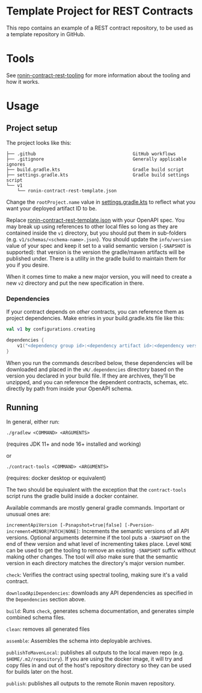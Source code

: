 # Template Project for REST Contracts

This repo contains an example of a REST contract repository, to be used as a template repository in GitHub.

# Tools

See [ronin-contract-rest-tooling](https://github.com/projectronin/ronin-contract-rest-tooling/blob/main/README.md) for more information about the tooling and how it works.

# Usage

## Project setup

The project looks like this:

```
├── .github                                    GitHub workflows
├── .gitignore                                 Generally applicable ignores
├── build.gradle.kts                           Gradle build script
├── settings.gradle.kts                        Gradle build settings script
└── v1
    └── ronin-contract-rest-template.json
```

Change the `rootProject.name` value in [settings.gradle.kts](settings.gradle.kts) to reflect what you want your deployed artifact ID to be.

Replace [ronin-contract-rest-template.json](v1%2Fronin-contract-rest-template.json) with your OpenAPI spec.  You may break up using references to other local files so long as they are
contained inside the `v1` directory, but you should put them in sub-folders (e.g. `v1/schemas/<schema-name>.json`).  You should update the `info/version` value of your spec and keep it
set to a valid semantic version (`-SNAPSHOT` is supported): that version is the version the gradle/maven artifacts will be published under.  There is a utility in the gradle build to maintain
them for you if you desire.

When it comes time to make a new major version, you will need to create a new `v2` directory and put the new specification in there.

### Dependencies

If your contract depends on _other_ contracts, you can reference them as project dependencies.  Make entries in your build.gradle.kts file like this:

```kotlin
val v1 by configurations.creating

dependencies {
    v1("<dependency group id>:<dependency artifact id>:<dependency version>")
}
```

When you run the commands described below, these dependencies will be downloaded and placed in the `vN/.dependencies` directory based on the version you declared in your build file.  If they
are archives, they'll be unzipped, and you can reference the dependent contracts, schemas, etc. directly by path from inside your OpenAPI schema.

## Running

In general, either run:

`./gradlew <COMMAND> <ARGUMENTS>`

(requires JDK 11+ and node 16+ installed and working)

or

`./contract-tools <COMMAND> <ARGUMENTS>`

(requires: docker desktop or equivalent)

The two should be equivalent with the exception that the `contract-tools` script runs the gradle build inside a docker container.

Available commands are mostly general gradle commands.  Important or unusual ones are:

`incrementApiVersion [-Psnapshot=true|false] [-Pversion-increment=MINOR|PATCH|NONE]`: Increments the semantic versions of all API versions.  Optional
arguments determine if the tool puts a `-SNAPSHOT` on the end of thew version and what level of incrementing takes place.  Level `NONE` can be used to get
the tooling to remove an existing `-SNAPSHOT` suffix without making other changes.  The tool will _also_ make sure that the semantic version in each directory
matches the directory's major version number.

`check`: Verifies the contract using spectral tooling, making sure it's a valid contract.

`downloadApiDependencies`: downloads any API dependencies as specified in the `Dependencies` section above.

`build`: Runs `check`, generates schema documentation, and generates simple combined schema files.

`clean`: removes all generated files

`assemble`: Assembles the schema into deployable archives.

`publishToMavenLocal`: publishes all outputs to the local maven repo (e.g. `$HOME/.m2/repository`).  If you are using the docker image, it will try and
copy files in and out of the host's repository directory so they can be used for builds later on the host.

`publish`: publishes all outputs to the remote Ronin maven repository.
